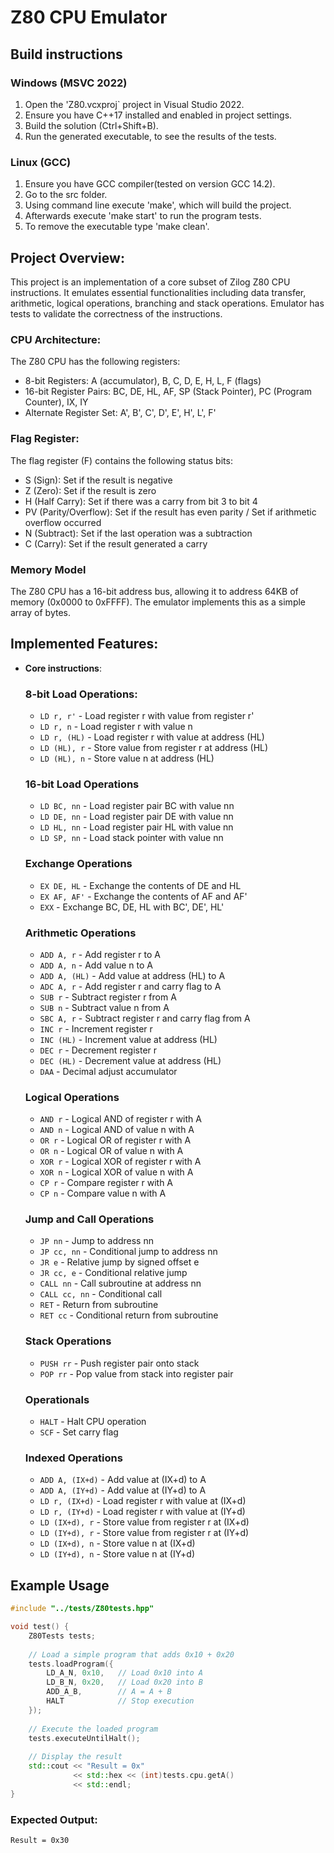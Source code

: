 # Z80 CPU Emulator 

## Build instructions

### Windows (MSVC 2022)
1. Open the 'Z80.vcxproj` project in Visual Studio 2022.
2. Ensure you have C++17 installed and enabled in project settings.
3. Build the solution (Ctrl+Shift+B).
4. Run the generated executable, to see the results of the tests.

### Linux (GCC)
1. Ensure you have GCC compiler(tested on version GCC 14.2).
2. Go to the src folder.
3. Using command line execute 'make', which will build the project.
4. Afterwards execute 'make start' to run the program tests.
5. To remove the executable type 'make clean'.



## Project Overview:
This project is an implementation of a core subset of Zilog Z80 CPU instructions. 
It emulates essential functionalities including data transfer, arithmetic, logical operations,
branching and stack operations. Emulator has tests to validate the correctness of the instructions.

### CPU Architecture:
The Z80 CPU has the following registers:

- 8-bit Registers: A (accumulator), B, C, D, E, H, L, F (flags)
- 16-bit Register Pairs: BC, DE, HL, AF, SP (Stack Pointer), PC (Program Counter), IX, IY
- Alternate Register Set: A', B', C', D', E', H', L', F'

### Flag Register:
The flag register (F) contains the following status bits:

- S (Sign): Set if the result is negative
- Z (Zero): Set if the result is zero
- H (Half Carry): Set if there was a carry from bit 3 to bit 4
- PV (Parity/Overflow): Set if the result has even parity / Set if arithmetic overflow occurred
- N (Subtract): Set if the last operation was a subtraction
- C (Carry): Set if the result generated a carry

### Memory Model
The Z80 CPU has a 16-bit address bus, allowing it to address 64KB of memory (0x0000 to 0xFFFF). 
The emulator implements this as a simple array of bytes.

## Implemented Features:
- **Core instructions**:

	### 8-bit Load Operations:
	- `LD r, r'` - Load register r with value from register r'
	- `LD r, n` - Load register r with value n
	- `LD r, (HL)` - Load register r with value at address (HL)
	- `LD (HL), r` - Store value from register r at address (HL)
	- `LD (HL), n` - Store value n at address (HL)

	### 16-bit Load Operations
	- `LD BC, nn` - Load register pair BC with value nn
	- `LD DE, nn` - Load register pair DE with value nn
	- `LD HL, nn` - Load register pair HL with value nn
	- `LD SP, nn` - Load stack pointer with value nn

	### Exchange Operations
	- `EX DE, HL` - Exchange the contents of DE and HL
	- `EX AF, AF'` - Exchange the contents of AF and AF'
	- `EXX` - Exchange BC, DE, HL with BC', DE', HL'

	### Arithmetic Operations
	- `ADD A, r` - Add register r to A
	- `ADD A, n` - Add value n to A
	- `ADD A, (HL)` - Add value at address (HL) to A
	- `ADC A, r` - Add register r and carry flag to A
	- `SUB r` - Subtract register r from A
	- `SUB n` - Subtract value n from A
	- `SBC A, r` - Subtract register r and carry flag from A
	- `INC r` - Increment register r
	- `INC (HL)` - Increment value at address (HL)
	- `DEC r` - Decrement register r
	- `DEC (HL)` - Decrement value at address (HL)
	- `DAA` - Decimal adjust accumulator

	### Logical Operations
	- `AND r` - Logical AND of register r with A
	- `AND n` - Logical AND of value n with A
	- `OR r` - Logical OR of register r with A
	- `OR n` - Logical OR of value n with A
	- `XOR r` - Logical XOR of register r with A
	- `XOR n` - Logical XOR of value n with A
	- `CP r` - Compare register r with A
	- `CP n` - Compare value n with A

	### Jump and Call Operations
	- `JP nn` - Jump to address nn
	- `JP cc, nn` - Conditional jump to address nn
	- `JR e` - Relative jump by signed offset e
	- `JR cc, e` - Conditional relative jump
	- `CALL nn` - Call subroutine at address nn
	- `CALL cc, nn` - Conditional call
	- `RET` - Return from subroutine
	- `RET cc` - Conditional return from subroutine

	### Stack Operations
	- `PUSH rr` - Push register pair onto stack
	- `POP rr` - Pop value from stack into register pair

	### Operationals
	- `HALT` - Halt CPU operation
	- `SCF` - Set carry flag

	### Indexed Operations
	- `ADD A, (IX+d)` - Add value at (IX+d) to A
	- `ADD A, (IY+d)` - Add value at (IY+d) to A
	- `LD r, (IX+d)` - Load register r with value at (IX+d)
	- `LD r, (IY+d)` - Load register r with value at (IY+d)
	- `LD (IX+d), r` - Store value from register r at (IX+d)
	- `LD (IY+d), r` - Store value from register r at (IY+d)
	- `LD (IX+d), n` - Store value n at (IX+d)
	- `LD (IY+d), n` - Store value n at (IY+d)


## Example Usage
```cpp
#include "../tests/Z80tests.hpp"  

void test() {
    Z80Tests tests;
    
    // Load a simple program that adds 0x10 + 0x20
    tests.loadProgram({
        LD_A_N, 0x10,   // Load 0x10 into A
        LD_B_N, 0x20,   // Load 0x20 into B
        ADD_A_B,        // A = A + B
        HALT            // Stop execution
    });
    
    // Execute the loaded program
    tests.executeUntilHalt();
    
    // Display the result
    std::cout << "Result = 0x" 
              << std::hex << (int)tests.cpu.getA() 
              << std::endl;
}
```

### Expected Output:
```plaintext
Result = 0x30
```
